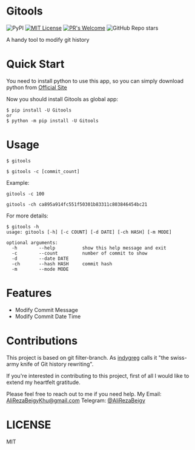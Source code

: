 # Gitools

![PyPI](https://img.shields.io/pypi/v/Gitools?style=for-the-badge)
[![MIT License](https://img.shields.io/badge/License-MIT-yellow.svg?style=for-the-badge)](https://github.com/AliRezaBeigy/Gitools/blob/master/LICENSE)
[![PR's Welcome](https://img.shields.io/badge/PRs-welcome-brightgreen.svg?style=for-the-badge)](http://makeapullrequest.com)
![GitHub Repo stars](https://img.shields.io/github/stars/AliRezaBeigy/Gitools?style=for-the-badge)

A handy tool to modify git history

# Quick Start

You need to install python to use this app, so you can simply download python from [Official Site](https://www.python.org/downloads)

Now you should install Gitools as global app:

```shell
$ pip install -U Gitools
or
$ python -m pip install -U Gitools
```

# Usage

```shell
$ gitools

$ gitools -c [commit_count]
```

Example:

```shell
gitools -c 100

gitools -ch ca895a914fc551f50301b83311c803846454bc21
```

For more details:

```shell
$ gitools -h
usage: gitools [-h] [-c COUNT] [-d DATE] [-ch HASH] [-m MODE]

optional arguments:
  -h        --help          show this help message and exit
  -c        --count         number of commit to show
  -d        --date DATE
  -ch       --hash HASH     commit hash
  -m        --mode MODE
```

# Features

- Modify Commit Message
- Modify Commit Date Time

# Contributions

This project is based on git filter-branch. As [indygreg](https://twitter.com/indygreg) calls it "the swiss-army knife of Git history rewriting".

If you're interested in contributing to this project, first of all I would like to extend my heartfelt gratitude.

Please feel free to reach out to me if you need help. My Email: AliRezaBeigyKhu@gmail.com
Telegram: [@AliRezaBeigy](https://t.me/AliRezaBeigyKhu)

# LICENSE

MIT

